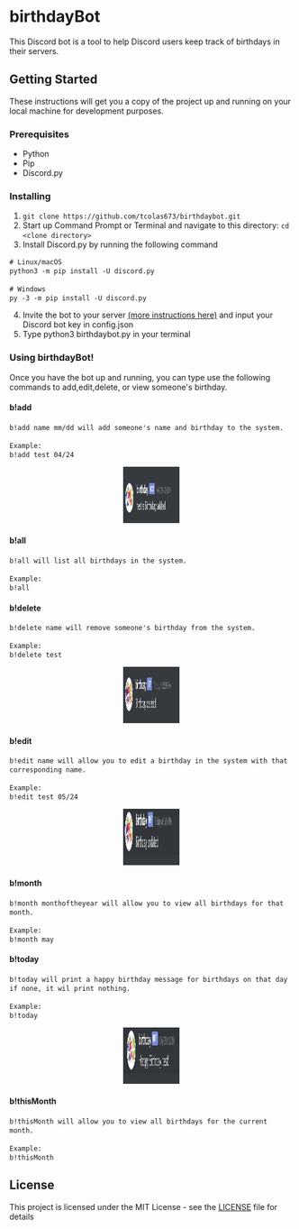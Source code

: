 # birthdayBot
This Discord bot is a tool to help Discord users keep track of birthdays in their servers. 

## Getting Started

These instructions will get you a copy of the project up and running on your local machine for development purposes. 

### Prerequisites

* Python
* Pip
* Discord.py 

### Installing
1. ```git clone https://github.com/tcolas673/birthdaybot.git ```
2. Start up Command Prompt or Terminal and navigate to this directory: ```cd <clone directory>```
3. Install Discord.py by running the following command
```
# Linux/macOS
python3 -m pip install -U discord.py

# Windows
py -3 -m pip install -U discord.py
```
4. Invite the bot to your server [(more instructions here)](https://stackoverflow.com/questions/37689289/how-to-join-a-server) and input your Discord bot key in config.json
5. Type python3 birthdaybot.py in your terminal

### Using birthdayBot!

Once you have the bot up and running, you can type use the following commands to add,edit,delete, or view someone's birthday.

#### b!add
 ```
 b!add name mm/dd will add someone's name and birthday to the system.

Example: 
b!add test 04/24
```
<p align="center">
  <img src="images/add.png" width="100" height="100">
</p>

#### b!all
 ```
 b!all will list all birthdays in the system.

Example: 
b!all
```

#### b!delete
 ```
 b!delete name will remove someone's birthday from the system.

Example: 
b!delete test
```
<p align="center">
  <img src="images/delete.png" width="100" height="100">
</p>

#### b!edit
 ```
b!edit name will allow you to edit a birthday in the system with that corresponding name.

Example: 
b!edit test 05/24
```
<p align="center">
  <img src="images/edit.png" width="100" height="100">
</p>

#### b!month
 ```
b!month monthoftheyear will allow you to view all birthdays for that month.

Example: 
b!month may 
```

#### b!today
 ```
 b!today will print a happy birthday message for birthdays on that day if none, it wil print nothing.

Example: 
b!today 
```
<p align="center">
  <img src="images/today.png" width="100" height="100">
</p>

#### b!thisMonth
 ```
b!thisMonth will allow you to view all birthdays for the current month.

Example: 
b!thisMonth
```
## License

This project is licensed under the MIT License - see the [LICENSE](LICENSE) file for details

